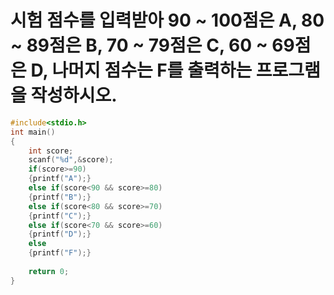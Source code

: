 # 시험 점수를 입력받아 90 ~ 100점은 A, 80 ~ 89점은 B, 70 ~ 79점은 C, 60 ~ 69점은 D, 나머지 점수는 F를 출력하는 프로그램을 작성하시오.

```c
#include<stdio.h>
int main()
{    
    int score;
    scanf("%d",&score);
    if(score>=90)
    {printf("A");}  
    else if(score<90 && score>=80)
    {printf("B");}
    else if(score<80 && score>=70)
    {printf("C");}
    else if(score<70 && score>=60)
    {printf("D");}
    else
    {printf("F");}
    
    return 0;
}
```